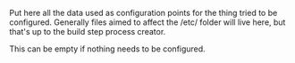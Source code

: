 Put here all the data used as configuration points for the thing tried to
be configured. Generally files aimed to affect the /etc/ folder will live
here, but that's up to the build step process creator.

This can be empty if nothing needs to be configured.